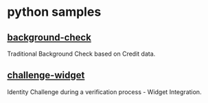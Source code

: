 # python samples

## [background-check](background-check)
Traditional Background Check based on Credit data.

## [challenge-widget](challenge-widget)
Identity Challenge during a verification process - Widget Integration.
